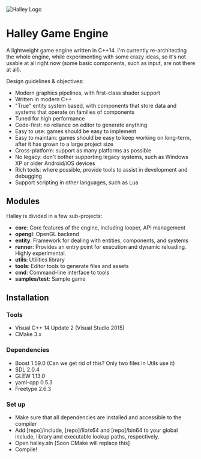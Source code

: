 ![Halley Logo](http://higherorderfun.com/stuff/halley/halley_scarlet.png)

# Halley Game Engine
A lightweight game engine written in C++14. I'm currently re-architecting the whole engine, while experimenting with some crazy ideas, so it's not usable at all right now (some basic components, such as input, are not there at all).

Design guidelines & objectives:
* Modern graphics pipelines, with first-class shader support
* Written in modern C++
* "True" entity system based, with components that store data and systems that operate on families of components
* Tuned for high performance
* Code-first: no reliance on editor to generate anything
* Easy to use: games should be easy to implement
* Easy to maintain: games should be easy to keep working on long-term, after it has grown to a large project size
* Cross-platform: support as many platforms as possible
* No legacy: don't bother supporting legacy systems, such as Windows XP or older Android/iOS devices
* Rich tools: where possible, provide tools to assist in development and debugging
* Support scripting in other languages, such as Lua

## Modules
Halley is divided in a few sub-projects:
* **core**: Core features of the engine, including looper, API management
* **opengl**: OpenGL backend
* **entity**: Framework for dealing with entities, components, and systems
* **runner**: Provides an entry point for execution and dynamic reloading. Highly experimental.
* **utils**: Utilities library
* **tools**: Editor tools to generate files and assets
* **cmd**: Command-line interface to tools
* **samples/test**: Sample game

## Installation

### Tools
* Visual C++ 14 Update 2 (Visual Studio 2015)
* CMake 3.x

### Dependencies
* Boost 1.59.0 (Can we get rid of this? Only two files in Utils use it)
* SDL 2.0.4
* GLEW 1.13.0
* yaml-cpp 0.5.3
* Freetype 2.6.3

### Set up
* Make sure that all dependencies are installed and accessible to the compiler
* Add [repo]/include, [repo]/lib/x64 and [repo]/bin64 to your global include, library and executable lookup paths, respectively.
* Open halley.sln [Soon CMake will replace this]
* Compile!
